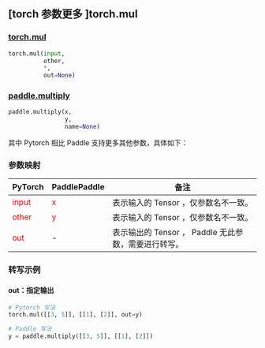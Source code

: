 ## [torch 参数更多 ]torch.mul
### [torch.mul](https://pytorch.org/docs/stable/generated/torch.mul.html?highlight=mul#torch.mul)

```python
torch.mul(input,
          other,
          *,
          out=None)
```

### [paddle.multiply](https://vpaddlepaddle.org.cn/documentation/docs/zh/api/paddle/multiply_cn.html#multiply)

```python
paddle.multiply(x,
                y,
                name=None)
```

其中 Pytorch 相比 Paddle 支持更多其他参数，具体如下：
### 参数映射
| PyTorch       | PaddlePaddle | 备注                                                   |
| ------------- | ------------ | ------------------------------------------------------ |
| <font color='red'> input </font> | <font color='red'> x </font> | 表示输入的 Tensor ，仅参数名不一致。  |
| <font color='red'> other </font> | <font color='red'> y </font> | 表示输入的 Tensor ，仅参数名不一致。  |
| <font color='red'> out </font> | -  | 表示输出的 Tensor ， Paddle 无此参数，需要进行转写。    |


### 转写示例
#### out：指定输出
```python
# Pytorch 写法
torch.mul([[3, 5]], [[1], [2]], out=y)

# Paddle 写法
y = paddle.multiply([[3, 5]], [[1], [2]])
```
